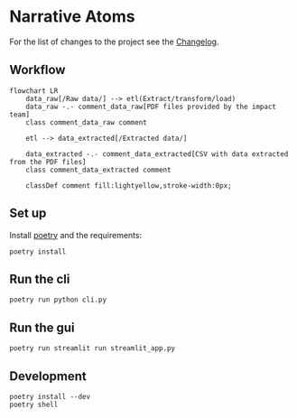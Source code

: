 # Narrative Atoms

For the list of changes to the project see the [Changelog](CHANGELOG.md).

## Workflow

```mermaid
flowchart LR
    data_raw[/Raw data/] --> etl(Extract/transform/load)
    data_raw -.- comment_data_raw[PDF files provided by the impact team]
    class comment_data_raw comment

    etl --> data_extracted[/Extracted data/]

    data_extracted -.- comment_data_extracted[CSV with data extracted from the PDF files]
    class comment_data_extracted comment

    classDef comment fill:lightyellow,stroke-width:0px;
```

## Set up

Install [poetry](https://python-poetry.org/docs/#installation) and the requirements:

    poetry install

## Run the cli

    poetry run python cli.py

## Run the gui

    poetry run streamlit run streamlit_app.py

## Development

    poetry install --dev
    poetry shell

